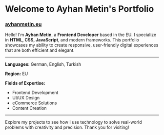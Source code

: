 # Welcome to Ayhan Metin's Portfolio

### [ayhanmetin.eu](http://ayhanmetin.eu)

Hello! I'm **Ayhan Metin**, a **Frontend Developer** based in the EU. I specialize in **HTML, CSS, JavaScript**, and modern frameworks. This portfolio showcases my ability to create responsive, user-friendly digital experiences that are both efficient and elegant.

---

**Languages:** German, English, Turkish

**Region:** EU

**Fields of Expertise:**
- Frontend Development
- UI/UX Design
- eCommerce Solutions
- Content Creation

---

Explore my projects to see how I use technology to solve real-world problems with creativity and precision. Thank you for visiting!

